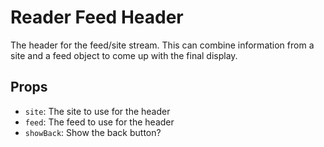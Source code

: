 # Reader Feed Header

The header for the feed/site stream. This can combine information from a site and a feed object to come up with the final display.

## Props

- `site`: The site to use for the header
- `feed`: The feed to use for the header
- `showBack`: Show the back button?
